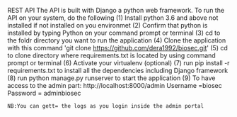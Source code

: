 REST API
The API is built with Django a python web framework.
To run the API on your system, do the following
 (1) Install python 3.6 and above not installed if not installed on you environmet
(2) Confirm that python is installed by typing Python on your command prompt or terminal
(3) cd to the foldr directory you want to run the application
(4) Clone the application with this command 'git clone https://github.com/dera1992/biosec.git'
(5) cd to clone directory where requirements.txt is located by using command prompt or terminal
(6) Activate your virtualenv (optional)
(7) run pip install -r requirements.txt to install all the dependencies including Django framework
(8) run python manage.py runserver to start the application
(9) To have access to the admin part: http://localhost:8000/admin
    Username =biosec
    Password = adminbiosec
    
    NB:You can gett= the logs as you login inside the admin portal

